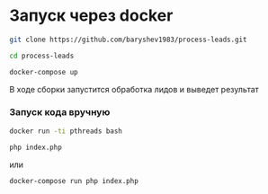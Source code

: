 # Запуск через docker
```bash
git clone https://github.com/baryshev1983/process-leads.git
```

```bash
cd process-leads
```
```bash
docker-compose up
```
В ходе сборки запустится обработка лидов и выведет результат

### Запуск кода вручную
```bash
docker run -ti pthreads bash
```
```bash
php index.php
```
или
```bash
docker-compose run php index.php
```

